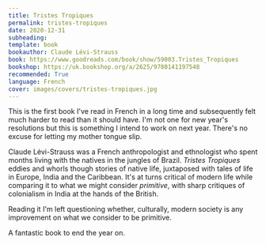```yaml
---
title: Tristes Tropiques
permalink: tristes-tropiques
date: 2020-12-31
subheading: 
template: book
bookauthor: Claude Lévi-Strauss
book: https://www.goodreads.com/book/show/59003.Tristes_Tropiques
bookshop: https://uk.bookshop.org/a/2625/9780141197548
recommended: True
language: French
cover: images/covers/tristes-tropiques.jpg
---
```


This is the first book I've read in French in a long time and subsequently felt much harder to read than it should have. I'm not one for new year's resolutions but this is something I intend to work on next year. There's no excuse for letting my mother tongue slip.

Claude Lévi-Strauss was a French anthropologist and ethnologist who spent months living with the natives in the jungles of Brazil. *Tristes Tropiques* eddies and whorls though stories of native life, juxtaposed with tales of life in Europe, India and the Caribbean. It's at turns critical of modern life while comparing it to what we might consider *primitive*, with sharp critiques of colonialism in India at the hands of the British.

Reading it I'm left questioning whether, culturally, modern society is any improvement on what we consider to be primitive.

A fantastic book to end the year on.
